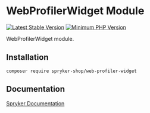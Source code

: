 # WebProfilerWidget Module
[![Latest Stable Version](https://poser.pugx.org/spryker-shop/web-profiler-widget/v/stable.svg)](https://packagist.org/packages/spryker-shop/web-profiler-widget)
[![Minimum PHP Version](https://img.shields.io/badge/php-%3E%3D%208.2-8892BF.svg)](https://php.net/)

WebProfilerWidget module.

## Installation

```
composer require spryker-shop/web-profiler-widget
```

## Documentation

[Spryker Documentation](https://docs.spryker.com)
